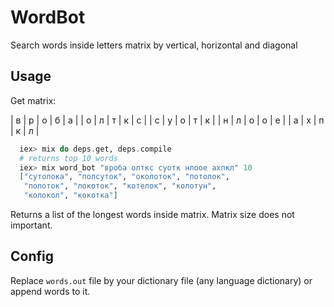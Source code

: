 # WordBot

Search words inside letters matrix by vertical, horizontal and diagonal

## Usage

Get matrix:

| в  | р  | о  | б | а  |
| о  | л  | т  | к | с  |
| с  | у  | о  | т | к  |
| н  | л  | о  | о | е  |
| а  | х  | п  | к | л  |

```elixir
  iex> mix do deps.get, deps.compile
  # returns top 10 words
  iex> mix word_bot "вроба олткс суотк нлоое ахпкл" 10
  ["сутолока", "полсуток", "околоток", "потолок",
   "полоток", "локоток", "котелок", "колотун",
   "колокол", "кокотка"]
```

Returns a list of the longest words inside matrix.
Matrix size does not important.

## Config

Replace `words.out` file by your dictionary file (any language dictionary)
or append words to it.

